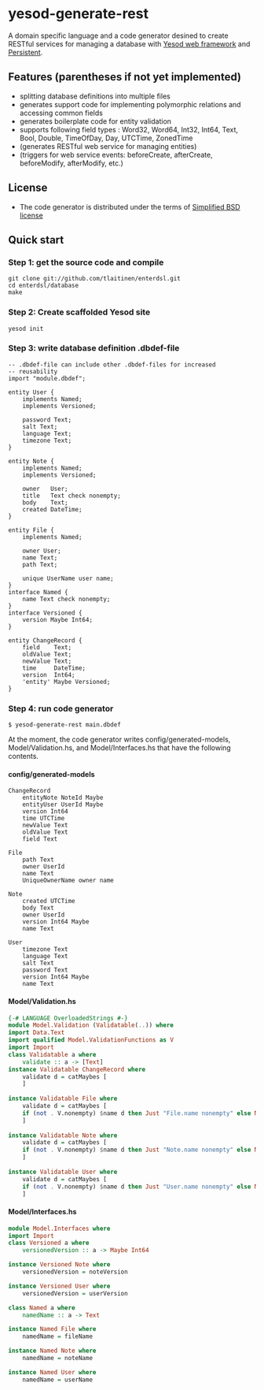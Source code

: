 # yesod-generate-rest

A domain specific language and a code generator desined to create RESTful
services for managing a database with [Yesod web framework](http://www.yesodweb.com/)
and [Persistent](http://www.yesodweb.com/book/persistent).

## Features (parentheses if not yet implemented)
 * splitting database definitions into multiple files
 * generates support code for implementing polymorphic relations and accessing common fields
 * generates boilerplate code for entity validation
 * supports following field types : Word32, Word64, Int32, Int64, Text, Bool, Double, TimeOfDay, Day, UTCTime, ZonedTime
 * (generates RESTful web service for managing entities)
 * (triggers for web service events: beforeCreate, afterCreate, beforeModify, afterModify, etc.)

## License
 * The code generator is distributed under the terms of [Simplified BSD license](enterdsl/blob/master/LICENSE)

## Quick start

### Step 1: get the source code and compile

    git clone git://github.com/tlaitinen/enterdsl.git
    cd enterdsl/database
    make

### Step 2: Create scaffolded Yesod site

    yesod init

### Step 3: write database definition .dbdef-file
```
-- .dbdef-file can include other .dbdef-files for increased 
-- reusability
import "module.dbdef";

entity User {
    implements Named;
    implements Versioned;

    password Text;
    salt Text;
    language Text;
    timezone Text;
}

entity Note {
    implements Named;
    implements Versioned;

    owner   User;
    title   Text check nonempty;
    body    Text;
    created DateTime;
}

entity File {
    implements Named;

    owner User;
    name Text;
    path Text;

    unique UserName user name;
}
interface Named {
    name Text check nonempty;
}
interface Versioned {
    version Maybe Int64; 
}

entity ChangeRecord {
    field    Text;
    oldValue Text;
    newValue Text;
    time     DateTime;
    version  Int64;
    'entity' Maybe Versioned;
}
```

### Step 4: run code generator

    $ yesod-generate-rest main.dbdef

At the moment, the code generator writes config/generated-models, Model/Validation.hs,
   and Model/Interfaces.hs that have the following contents.


#### config/generated-models
```
ChangeRecord
    entityNote NoteId Maybe 
    entityUser UserId Maybe 
    version Int64 
    time UTCTime 
    newValue Text 
    oldValue Text 
    field Text 

File
    path Text 
    owner UserId 
    name Text 
    UniqueOwnerName owner name

Note
    created UTCTime 
    body Text 
    owner UserId 
    version Int64 Maybe 
    name Text 

User
    timezone Text 
    language Text 
    salt Text 
    password Text 
    version Int64 Maybe 
    name Text 
```

#### Model/Validation.hs
```haskell
{-# LANGUAGE OverloadedStrings #-}
module Model.Validation (Validatable(..)) where
import Data.Text
import qualified Model.ValidationFunctions as V
import Import
class Validatable a where
    validate :: a -> [Text]
instance Validatable ChangeRecord where 
    validate d = catMaybes [
    ]
    
instance Validatable File where 
    validate d = catMaybes [
    if (not . V.nonempty) $name d then Just "File.name nonempty" else Nothing
    ]
    
instance Validatable Note where 
    validate d = catMaybes [
    if (not . V.nonempty) $name d then Just "Note.name nonempty" else Nothing
    ]
    
instance Validatable User where 
    validate d = catMaybes [
    if (not . V.nonempty) $name d then Just "User.name nonempty" else Nothing
    ]
```    

#### Model/Interfaces.hs
```haskell
module Model.Interfaces where
import Import
class Versioned a where
    versionedVersion :: a -> Maybe Int64

instance Versioned Note where 
    versionedVersion = noteVersion

instance Versioned User where 
    versionedVersion = userVersion

class Named a where
    namedName :: a -> Text

instance Named File where 
    namedName = fileName

instance Named Note where 
    namedName = noteName

instance Named User where 
    namedName = userName
```
